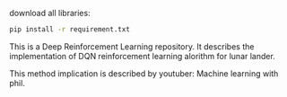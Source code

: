 download all libraries:
```bash 
pip install -r requirement.txt
```

This is a Deep Reinforcement Learning repository. It describes the implementation of DQN reinforcement learning alorithm for lunar lander.

This method implication is described by youtuber: Machine learning with phil.





